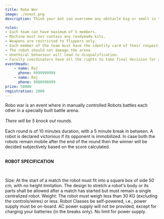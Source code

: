 ```yaml
---
title: Robo War
image: ./event.png
description: Think your bot can overcome any obstacle big or small in the shortest time possible? Then LUMIERE'20 is ready to offer you a platform for judging your skills and design in robo race.

rules: 
- Each team can have maximum of 5 members. 
- Machine must not contain any readymade kits.
- Weapons are restricted to flippers only.
- Each member of the team must have the identity card of their respective institute.
- The robot should not damage the arena
- Unethical behaviour will lead to disqualification. 
- Faculty coordinators have all the rights to take final decision for any matter during the event
eventHeads:
    - name: Raj
      phone: 9999999999
    - name: Raj
      phone: 9988998899
prize: 50000
registration: 2000
---
```

Robo war is an event where in manually controlled Robots battles each other in a specially built battle arena.   
<br>
*There will be 5 knock out rounds.*  <br>
<br>
Each round is of 10 minutes duration, with a 5 minute break in between. A robot is declared victorious if its opponent is immobilized. In case both the robots remain mobile after the end of 
the round then the winner will be decided subjectively based on the score calculated.<br>
<br>

**ROBOT SPECIFICATION**  

<br>

Size: At the start of a match the robot must fit into a square box of side 50 cm, with no height limitation. The design to stretch a robot's body or its parts shall be allowed after a match has started but must remain a single centralized robot. Weight: The robot must weigh less than 30 KG (excluding the controls/wires) or less. Robot Classes be self-powered, i.e., power supply must be on-board. AC power supply will not be provided, except for charging your batteries (in the breaks only). No limit for power supply.